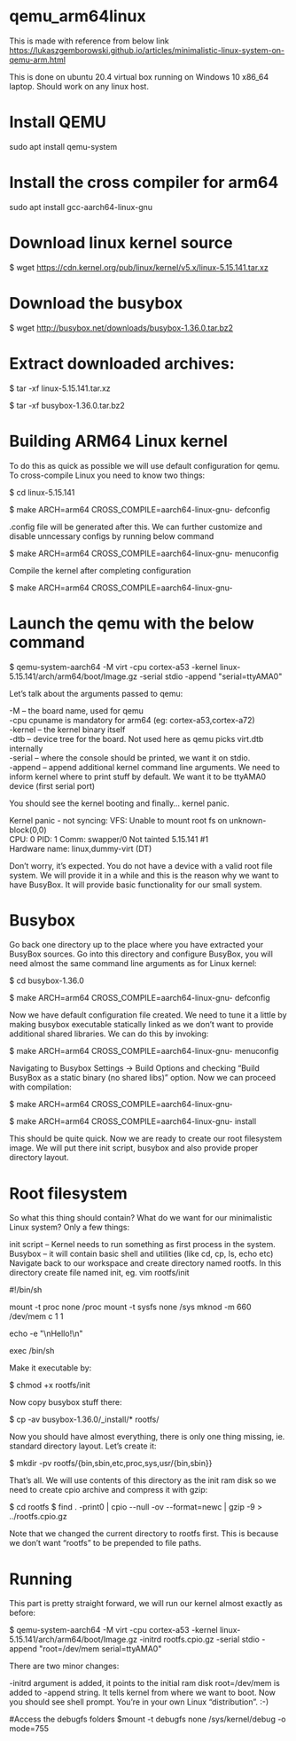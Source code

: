 # qemu_arm64linux
This is made with reference from below link
https://lukaszgemborowski.github.io/articles/minimalistic-linux-system-on-qemu-arm.html

This is done on ubuntu 20.4 virtual box running on Windows 10 x86_64 laptop.
Should work on any linux host.

# Install QEMU
  
  sudo apt install qemu-system

# Install the cross compiler for arm64

sudo apt install gcc-aarch64-linux-gnu

# Download linux kernel source

$ wget https://cdn.kernel.org/pub/linux/kernel/v5.x/linux-5.15.141.tar.xz

# Download the busybox

$ wget http://busybox.net/downloads/busybox-1.36.0.tar.bz2

# Extract downloaded archives:

$ tar -xf linux-5.15.141.tar.xz

$ tar -xf busybox-1.36.0.tar.bz2

# Building ARM64 Linux kernel
To do this as quick as possible we will use default configuration for qemu. To cross-compile Linux you need to know two things:

$ cd linux-5.15.141

$ make ARCH=arm64 CROSS_COMPILE=aarch64-linux-gnu- defconfig

.config file will be generated after this. We can further customize and disable unncessary configs by running below command

$ make ARCH=arm64 CROSS_COMPILE=aarch64-linux-gnu- menuconfig

Compile the kernel after completing configuration

$ make ARCH=arm64 CROSS_COMPILE=aarch64-linux-gnu-

# Launch the qemu with the below command

$ qemu-system-aarch64 -M virt -cpu cortex-a53 -kernel linux-5.15.141/arch/arm64/boot/Image.gz -serial stdio -append "serial=ttyAMA0"


Let’s talk about the arguments passed to qemu:

-M – the board name, used for qemu  
-cpu cpuname is mandatory for arm64 (eg: cortex-a53,cortex-a72)  
-kernel – the kernel binary itself  
-dtb – device tree for the board. Not used here as qemu picks virt.dtb internally  
-serial – where the console should be printed, we want it on stdio.  
-append – append additional kernel command line arguments. We need to inform kernel where to print stuff by default. We want it to be ttyAMA0 device (first serial port)  


You should see the kernel booting and finally… kernel panic.

Kernel panic - not syncing: VFS: Unable to mount root fs on unknown-block(0,0)  
CPU: 0 PID: 1 Comm: swapper/0 Not tainted 5.15.141 #1  
Hardware name: linux,dummy-virt (DT)  


Don’t worry, it’s expected. You do not have a device with a valid root file system. We will provide it in a while and this is the reason why we want to have BusyBox. It will provide basic functionality for our small system.

# Busybox
Go back one directory up to the place where you have extracted your BusyBox sources. Go into this directory and configure BusyBox, you will need almost the same command line arguments as for Linux kernel:

$ cd busybox-1.36.0

$ make ARCH=arm64 CROSS_COMPILE=aarch64-linux-gnu- defconfig

Now we have default configuration file created. We need to tune it a little by making busybox executable statically linked as we don’t want to provide additional shared libraries. We can do this by invoking:

$ make ARCH=arm64 CROSS_COMPILE=aarch64-linux-gnu- menuconfig

Navigating to Busybox Settings -> Build Options and checking “Build BusyBox as a static binary (no shared libs)” option. Now we can proceed with compilation:

$ make ARCH=arm64 CROSS_COMPILE=aarch64-linux-gnu-

$ make ARCH=arm64 CROSS_COMPILE=aarch64-linux-gnu- install

This should be quite quick. Now we are ready to create our root filesystem image. We will put there init script, busybox and also provide proper directory layout.

# Root filesystem
So what this thing should contain? What do we want for our minimalistic Linux system? Only a few things:

init script – Kernel needs to run something as first process in the system.
Busybox – it will contain basic shell and utilities (like cd, cp, ls, echo etc)
Navigate back to our workspace and create directory named rootfs. In this directory create file named init, eg. vim rootfs/init

#!/bin/sh

mount -t proc none /proc
mount -t sysfs none /sys
mknod -m 660 /dev/mem c 1 1

echo -e "\nHello!\n"

exec /bin/sh


Make it executable by:

$ chmod +x rootfs/init

Now copy busybox stuff there:

$ cp -av busybox-1.36.0/_install/* rootfs/

Now you should have almost everything, there is only one thing missing, ie. standard directory layout. Let’s create it:

$ mkdir -pv rootfs/{bin,sbin,etc,proc,sys,usr/{bin,sbin}}

That’s all. We will use contents of this directory as the init ram disk so we need to create cpio archive and compress it with gzip:

$ cd rootfs
$ find . -print0 | cpio --null -ov --format=newc | gzip -9 > ../rootfs.cpio.gz

Note that we changed the current directory to rootfs first. This is because we don’t want “rootfs” to be prepended to file paths.

# Running
This part is pretty straight forward, we will run our kernel almost exactly as before:

$ qemu-system-aarch64 -M virt -cpu cortex-a53 -kernel linux-5.15.141/arch/arm64/boot/Image.gz  -initrd rootfs.cpio.gz -serial stdio -append "root=/dev/mem serial=ttyAMA0"

There are two minor changes:

-initrd argument is added, it points to the initial ram disk
root=/dev/mem is added to -append string. It tells kernel from where we want to boot.
Now you should see shell prompt. You’re in your own Linux “distribution”. :-)

#Access the debugfs folders
$mount -t debugfs none /sys/kernel/debug -o mode=755
